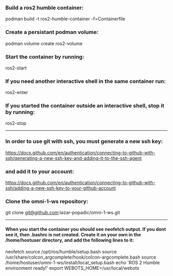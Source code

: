 ### Build a ros2 humble container:
podman build -t ros2-humble-container -f=Containerfile
### Create a persistant podman volume:
podman volume create ros2-volume
### Start the container by running:
ros2-start
### If you need another interactive shell in the same container run:
ros2-enter
### If you started the container outside an interactive shell, stop it by running:
ros2-stop

---

### In order to use git with ssh, you must generate a new ssh key:
https://docs.github.com/en/authentication/connecting-to-github-with-ssh/generating-a-new-ssh-key-and-adding-it-to-the-ssh-agent
### and add it to your account:
https://docs.github.com/en/authentication/connecting-to-github-with-ssh/adding-a-new-ssh-key-to-your-github-account
### Clone the omni-1-ws repository:
git clone git@github.com:lazar-popadic/omni-1-ws.git

---

#### When you start the container you should see neofetch output. If you dont see it, then .bashrc is not created. Create it on your own in the /home/hostuser directory, and add the following lines to it:
neofetch
source /opt/ros/humble/setup.bash
source /usr/share/colcon_argcomplete/hook/colcon-argcomplete.bash
source /home/hostuser/omni-1-ws/install/local_setup.bash
echo 'ROS 2 Humble environment ready!'
export WEBOTS_HOME=/usr/local/webots
